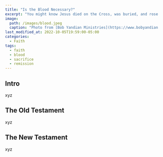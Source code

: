 ```yaml
---
title: "Is the Blood Necessary?"
excerpt: "You might know Jesus died on the Cross, was buried, and rose again. The Bible also mentioned he shed His blood for us. But was this necessary for the remission of our sins?"
image: 
  path: /images/blood.jpeg
  caption: "Photo from [Bob Yandian Ministries](https://www.bobyandian.com/bible-topics/the-blood-and-the-name)"
last_modified_at: 2022-10-05T19:59:00-05:00
categories:
  - Faith
tags: 
  - faith
  - blood
  - sacrifice
  - remission
---
```




## Intro
xyz

## The Old Testament
xyz

## The New Testament
xyz

